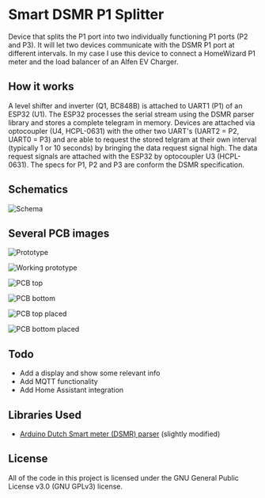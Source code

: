 # Smart DSMR P1 Splitter

Device that splits the P1 port into two individually functioning P1 ports (P2 and P3).
It will let two devices communicate with the DSMR P1 port at different intervals.
In my case I use this device to connect a HomeWizard P1 meter and the load balancer of an Alfen EV Charger.

## How it works
A level shifter and inverter (Q1, BC848B) is attached to UART1 (P1) of an ESP32 (U1). The ESP32 processes the serial stream using the DSMR parser library and stores a complete telegram in memory.
Devices are attached via optocoupler (U4, HCPL-0631) with the other two UART's (UART2 = P2, UART0 = P3) and are able to request the stored telgram at their own interval (typically 1 or 10 seconds) by bringing the data request signal high. The data request signals are attached with the ESP32 by optocoupler U3 (HCPL-0631). The specs for P1, P2 and P3 are conform the DSMR specification.

## Schematics
![Schema](/media/Schematic_Smart_DSMR_Splitter_v1.2.png?raw=true "Schema")

## Several PCB images
![Prototype](/media/prototype.jpg?raw=true "Prototype")

![Working prototype](/media/working-prototype.jpg?raw=true "Working prototype")

![PCB top](/media/PCB_top_v1.2.png?raw=true "PCB top")

![PCB bottom](/media/PCB_bottom_v1.2.png?raw=true "PCB bottom")

![PCB top placed](/media/PCB_top_placed_v1.2.png?raw=true "PCB top placed")

![PCB bottom placed](/media/PCB_bottom_placed_v1.2.png?raw=true "PCB bottom placed")

## Todo
+ Add a display and show some relevant info
+ Add MQTT functionality
+ Add Home Assistant integration

## Libraries Used

+ [Arduino Dutch Smart meter (DSMR) parser](https://github.com/matthijskooijman/arduino-dsmr) (slightly modified)

License
-------
All of the code in this project is licensed under the GNU General Public License v3.0 (GNU GPLv3) license.